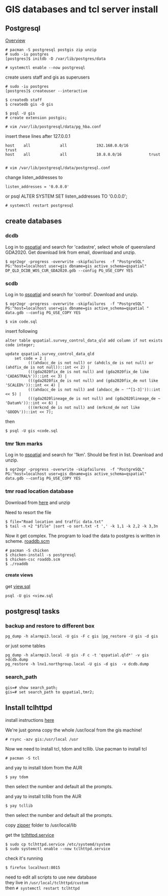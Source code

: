[modeline]: # ( vim: set ft=markdown sts=4 sw=4 et : )

# GIS databases and tcl server install


## Postgresql


[Overview](https://wiki.archlinux.org/title/PostgreSQL)

    # pacman -S postgresql postgis zip unzip
    # sudo -iu postgres
    [postgres]$ initdb -D /var/lib/postgres/data

    # systemctl enable --now postgresql

create users staff and gis as superusers

    # sudo -iu postgres
    [postgres]$ createuser --interactive

    $ createdb staff
    $ createdb gis -O gis

    $ psql -U gis
    # create extension postgis;

    # vim /var/lib/postgresql/data/pg_hba.conf

insert these lines after 127.0.0.1

    host    all             all             192.168.0.0/16            trust
    host    all             all             10.8.0.0/16            trust

    
    # vim /var/lib/postgresql/data/postgresql.conf

change listen_addresses to

    listen_addresses = '0.0.0.0'

or
    psql
    ALTER SYSTEM SET listen_addresses TO '0.0.0.0';
    
    
    # systemctl restart postgresql

## create databases

### dcdb

Log in to [qspatial](https://qldspatial.information.qld.gov.au/catalogue/custom/index.page)
 and search for 'cadastre', select whole of queensland GDA2020. 
Get download link from email, download and unzip.

    $ ogr2ogr -progress -overwrite -skipfailures  -f "PostgreSQL" PG:"host=localhost user=gis dbname=gis active_schema=qspatial" DP_QLD_DCDB_WOS_CUR_GDA2020.gdb --config PG_USE_COPY YES

### scdb

Log in to [qspatial](https://qldspatial.information.qld.gov.au/catalogue/custom/index.page) 
and search for 'control'.  Download and unzip.

    $ ogr2ogr -progress -overwrite -skipfailures  -f "PostgreSQL" PG:"host=localhost user=gis dbname=gis active_schema=qspatial " data.gdb --config PG_USE_COPY YES 

    $ vim code.sql

insert following

    alter table qspatial.survey_control_data_qld add column if not exists code integer;

    update qspatial.survey_control_data_qld
        set code = 2 |
              (((ahdacc_de is not null) or (ahdcls_de is not null) or (ahdfix_de is not null))::int << 2) |
              (((gda2020fix_de is not null) and (gda2020fix_de like 'CADASTRAL%'))::int << 3) |
              (((gda2020fix_de is not null) and (gda2020fix_de not like 'SCALED%'))::int << 4) |
              (((ahdacc_de is not null) and (ahdacc_de ~ '^[1-3]'))::int << 5) |
              (((gda2020lineage_de is not null) and (gda2020lineage_de ~ 'Datum%'))::int << 6) |
              (((mrkcnd_de is not null) and (mrkcnd_de not like 'GOOD%'))::int << 7);

then

    $ psql -U gis <code.sql

### tmr 1km marks


Log in to [qspatial](https://qldspatial.information.qld.gov.au/catalogue/custom/index.page)
 and search for '1km'. Should be first in list.  Download and unzip.

    $ ogr2ogr -progress -overwrite -skipfailures  -f "PostgreSQL" PG:"host=localhost user=gis dbname=gis active_schema=qspatial" data.gdb --config PG_USE_COPY YES


### tmr road location database

Download from [here](https://www.data.qld.gov.au/dataset/road-location-and-traffic-data/resource/daab3617-077f-450a-a1c0-57c26d8ba47c) and unzip

Need to resort the file

    $ file="Road location and traffic data.txt"
    $ tail -n +2 "$file" |sort -o sort.txt -t ',' -k 1,1 -k 2,2 -k 3,3n

Now it get complex.  The program to load the data to postgres is written in scheme. [roaddb.scm](roaddb.scm)

    # pacman -S chicken
    $ chicken-install -s postgresql
    $ chicken-csc roaddb.scm
    $ ./roaddb

#### create views

get [view.sql](view.sql)

    psql -U gis <view.sql

## postgresql tasks

### backup and restore to different box

    pg_dump -h alarmpi3.local -U gis -F c gis |pg_restore -U gis -d gis

or just some tables
```
pg_dump -h alarmpi3.local -U gis -F c -t 'qspatial.qld*' -v gis >dcdb.dump
pg_restore -h lnx1.northgroup.local -U gis -d gis  -v dcdb.dump
```

### search_path

    gis=# show search_path;
    gis=# set search_path to qspatial,tmr2;
    

## Install tclhttpd

install instructions [here](tclhttpd)

We're just gonna copy the whole /usr/local from the gis machine!

    # rsync -azv gis:/usr/local /usr

Now we need to install tcl, tdom and tcllib.  Use pacman to install tcl

    # pacman -S tcl

and yay to install tdom from the AUR

    $ yay tdom

then select the number and default all the prompts.

and yay to install tcllib from the AUR

    $ yay tcllib

then select the number and default all the prompts.

copy [zipper](zipper) folder to /usr/local/lib  

get the [tclhttpd.service](https://github.com/pdean/logs/blob/main/lnx1/tclhttpd.service)

    $ sudo cp tclhttpd.service /etc/systemd/system
    $ sudo systemctl enable --now tclhttpd.service

check it's running

    $ firefox localhost:8015

need to edit all scripts to use new database   
they live in `/usr/local/tclhttpd/custom`  
then `# systemctl restart tclhttpd`  
